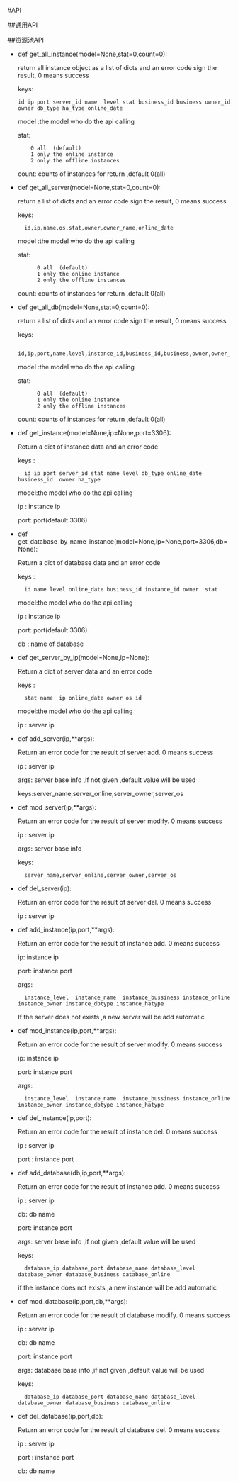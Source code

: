 #API 

##通用API

##资源池API
*	def get_all_instance(model=None,stat=0,count=0):
    
    return all instance object as a list of  dicts and an error code sign the result, 0 means success
    
    keys:
    	
    	id ip port server_id name  level stat business_id business owner_id owner db_type ha_type online_date
    
        
    model :the model who do the api calling
    
    stat:   
    
    		0 all  (default) 
            1 only the online instance 
            2 only the offline instances
 
    count: counts of instances for return ,default 0(all)
    
* def get_all_server(model=None,stat=0,count=0):
 
    return a list of dicts and an error code sign the result, 0 means success
    
    keys: 
    	
    	id,ip,name,os,stat,owner,owner_name,online_date
    
    model :the model who do the api calling
    
    stat: 
    	
    		0 all  (default)  
            1 only the online instance 
            2 only the offline instances
    
    
    count: counts of instances for return ,default 0(all)

* def get_all_db(model=None,stat=0,count=0):
  
    return a list of dicts and an error code sign the result, 0 means success
  
    keys: 
    
		id,ip,port,name,level,instance_id,business_id,business,owner,owner_nameo,nline_date,stat
     
    model :the model who do the api calling
  
    stat: 
    		
    		0 all  (default)  
            1 only the online instance 
            2 only the offline instances

    count: counts of instances for return ,default 0(all)    
* def get_instance(model=None,ip=None,port=3306):
  
    Return a dict of instance data and an error code 
  
    keys : 
    	
    	id ip port server_id stat name level db_type online_date business_id  owner ha_type
  
	model:the model who do the api calling
  
    ip : instance ip
  
    port: port(default 3306)
 
* def get_database_by_name_instance(model=None,ip=None,port=3306,db=None):

    Return a dict of database data and an error code

    keys :
    
	    id name level online_date business_id instance_id owner  stat

    model:the model who do the api calling

    ip : instance ip

    port: port(default 3306)

    db :  name of database

* def get_server_by_ip(model=None,ip=None):
  
    Return a dict of server data and an error code
  
    keys :
    
    	stat name  ip online_date owner os id
  
    model:the model who do the api calling
  
    ip : server ip

* def add_server(ip,**args):
  
    Return an error code for the result of server add. 0 means success
  
    ip : server ip 
  
    args: server base info ,if not given ,default value will be used
  
    keys:server_name,server_online,server_owner,server_os 
* def mod_server(ip,**args):
  
    Return an error code for the result of server modify. 0 means success
  
    ip : server ip 
  
    args: server base info 
  
    keys:
    	
    	server_name,server_online,server_owner,server_os 
 
* def del_server(ip):

    Return an error code for the result of server del. 0 means success

    ip : server ip 
 
* def add_instance(ip,port,**args):
  
    Return an error code for the result of instance add. 0 means success
  
    ip: instance ip 
  
    port: instance port
  
    args:
    	
    	instance_level  instance_name  instance_bussiness instance_online instance_owner instance_dbtype instance_hatype
    
    If the server does not exists ,a new server will be add automatic
* def mod_instance(ip,port,**args):

	Return an error code for the result of server modify. 0 means success

    ip: instance ip 

    port: instance port

    args:
    	
    	instance_level  instance_name  instance_bussiness instance_online instance_owner instance_dbtype instance_hatype
* def del_instance(ip,port):
  
    Return an error code for the result of instance del. 0 means success
  
    ip : server ip 
  
    port : instance port
* def add_database(db,ip,port,**args):
 
    Return an error code for the result of instance add. 0 means success
 
    ip : server ip 
 
    db: db name
 
    port: instance port
 
    args: server base info ,if not given ,default value will be used

    keys:
    
    	database_ip database_port database_name database_level database_owner database_business database_online

    if the instance does not exists ,a new instance will be add automatic
* def mod_database(ip,port,db,**args):
  
    Return an error code for the result of database modify. 0 means success
  
    ip : server ip 
  
    db: db name
  
    port: instance port
  
    args: database base info ,if not given ,default value will be used
    
    keys:
    
    	database_ip database_port database_name database_level database_owner database_business database_online
   
* def del_database(ip,port,db):

    Return an error code for the result of database del. 0 means success

    ip : server ip 

    port : instance port

    db: db name

